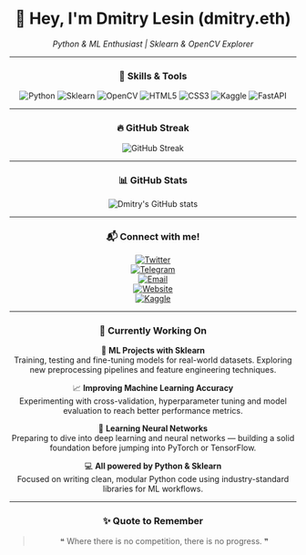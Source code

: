 <div align="center">

# 👋 Hey, I'm **Dmitry Lesin** (dmitry.eth)  

*Python & ML Enthusiast | Sklearn & OpenCV Explorer*

---

### 🧰 Skills & Tools

<div>
  <img src="https://img.shields.io/badge/Python-3776AB?style=for-the-badge&logo=python&logoColor=white" alt="Python"/>
  <img src="https://img.shields.io/badge/Scikit--Learn-F7931E?style=for-the-badge&logo=scikit-learn&logoColor=white" alt="Sklearn"/>
  <img src="https://img.shields.io/badge/OpenCV-5C3EE8?style=for-the-badge&logo=opencv&logoColor=white" alt="OpenCV"/>
  <img src="https://img.shields.io/badge/HTML5-E34F26?style=for-the-badge&logo=html5&logoColor=white" alt="HTML5"/>
  <img src="https://img.shields.io/badge/CSS3-1572B6?style=for-the-badge&logo=css3&logoColor=white" alt="CSS3"/>
  <img src="https://img.shields.io/badge/Kaggle-20BEFF?style=for-the-badge&logo=kaggle&logoColor=white" alt="Kaggle"/>
  <img src="https://img.shields.io/badge/FastAPI-009688?style=for-the-badge&logo=fastapi&logoColor=white" alt="FastAPI"/>
</div>

---

### 🔥 GitHub Streak

![GitHub Streak](https://github-readme-streak-stats.herokuapp.com/?user=dmitrylesin-official&theme=dark&hide_border=true)

---

### 📊 GitHub Stats

![Dmitry's GitHub stats](https://github-readme-stats.vercel.app/api?username=dmitrylesin-official&show_icons=true&theme=dark&hide_border=true)

---


### 📬 Connect with me!

[![Twitter](https://img.shields.io/badge/Twitter-1DA1F2?style=for-the-badge&logo=twitter&logoColor=white)](https://x.com/lesin_official)  
[![Telegram](https://img.shields.io/badge/Telegram-0088CC?style=for-the-badge&logo=telegram&logoColor=white)](https://t.me/lesin_official)  
[![Email](https://img.shields.io/badge/Email-D14836?style=for-the-badge&logo=gmail&logoColor=white)](mailto:dmitrylesin.official@gmail.com)  
[![Website](https://img.shields.io/badge/Website-8B00FF?style=for-the-badge&logo=google-chrome&logoColor=white)](https://dmitry-eth.netlify.app)  
[![Kaggle](https://img.shields.io/badge/Kaggle-20BEFF?style=for-the-badge&logo=kaggle&logoColor=white)](https://www.kaggle.com/dmitrylesin)  

---

### 🚀 Currently Working On

🧠 **ML Projects with Sklearn**  
  Training, testing and fine-tuning models for real-world datasets. Exploring new preprocessing pipelines and feature engineering techniques.

📈 **Improving Machine Learning Accuracy**  
  Experimenting with cross-validation, hyperparameter tuning and model evaluation to reach better performance metrics.

🔬 **Learning Neural Networks**  
  Preparing to dive into deep learning and neural networks — building a solid foundation before jumping into PyTorch or TensorFlow.

💻 **All powered by Python & Sklearn**  
  Focused on writing clean, modular Python code using industry-standard libraries for ML workflows.

---

### ✨ Quote to Remember

> ❝ Where there is no competition, there is no progress. ❞  

</div>
